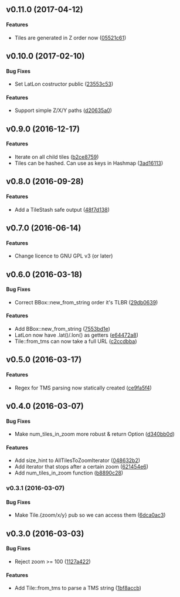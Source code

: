 <a name="v0.11.0"></a>
## v0.11.0 (2017-04-12)


#### Features

*   Tiles are generated in Z order now ([05521c61](05521c61))



<a name="v0.10.0"></a>
## v0.10.0 (2017-02-10)


#### Bug Fixes

*   Set LatLon costructor public ([23553c53](23553c53))

#### Features

*   Support simple Z/X/Y paths ([d20635a0](d20635a0))



<a name="v0.9.0"></a>
## v0.9.0 (2016-12-17)


#### Features

*   Iterate on all child tiles ([b2ce8759](b2ce8759))
*   Tiles can be hashed. Can use as keys in Hashmap ([3ad16113](3ad16113))



<a name="v0.8.0"></a>
## v0.8.0 (2016-09-28)


#### Features

*   Add a TileStash safe output ([48f7d138](48f7d138))

<a name="v0.7.0"></a>
## v0.7.0 (2016-06-14)


#### Features

*   Change licence to GNU GPL v3 (or later)



<a name="v0.6.0"></a>
## v0.6.0 (2016-03-18)


#### Bug Fixes

*   Correct BBox::new_from_string order it's TLBR ([29db0639](29db0639))

#### Features

*   Add BBox::new_from_string ([7553bd1e](7553bd1e))
*   LatLon now have .lat()/.lon() as getters ([e64472a8](e64472a8))
*   Tile::from_tms can now take a full URL ([c2ccdbba](c2ccdbba))



<a name="v0.5.0"></a>
## v0.5.0 (2016-03-17)


#### Features

*   Regex for TMS parsing now statically created ([ce9fa5f4](ce9fa5f4))



<a name="v0.4.0"></a>
## v0.4.0 (2016-03-07)


#### Bug Fixes

*   Make num_tiles_in_zoom more robust & return Option ([d340bb0d](d340bb0d))

#### Features

*   Add size_hint to AllTilesToZoomIterator ([048632b2](048632b2))
*   Add iterator that stops after a certain zoom ([621454e6](621454e6))
*   Add num_tiles_in_zoom function ([b8890c28](b8890c28))



<a name="v0.3.1"></a>
### v0.3.1 (2016-03-07)


#### Bug Fixes

*   Make Tile.{zoom/x/y} pub so we can access them ([6dca0ac3](6dca0ac3))



<a name="v0.3.0"></a>
## v0.3.0 (2016-03-03)


#### Bug Fixes

*   Reject zoom >= 100 ([1127a422](1127a422))

#### Features

*   Add Tile::from_tms to parse a TMS string ([1bf8accb](1bf8accb))




